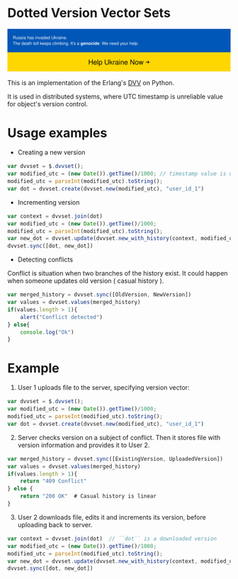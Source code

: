 Dotted Version Vector Sets
==========================

[![SWUbanner](https://raw.githubusercontent.com/vshymanskyy/StandWithUkraine/main/banner2-direct.svg)](https://github.com/vshymanskyy/StandWithUkraine/blob/main/docs/README.md)

This is an implementation of the Erlang's [DVV](https://github.com/ricardobcl/Dotted-Version-Vectors) on Python.

It is used in distributed systems, where UTC timestamp is unreliable value for object's version control.

Usage examples
==============

* Creating a new version
```js
var dvvset = $.dvvset();
var modified_utc = (new Date()).getTime()/1000; // timestamp value is used for example only. It can be anything.
modified_utc = parseInt(modified_utc).toString();
var dot = dvvset.create(dvvset.new(modified_utc), "user_id_1")
```

* Incrementing version
```js
var context = dvvset.join(dot)
var modified_utc = (new Date()).getTime()/1000;
modified_utc = parseInt(modified_utc).toString();
var new_dot = dvvset.update(dvvset.new_with_history(context, modified_utc), dot, "user_id_2")
dvvset.sync([dot, new_dot])
```

* Detecting conflicts

Conflict is situation when two branches of the history exist.
It could happen when someone updates old version ( casual history ).

```js
var merged_history = dvvset.sync([OldVersion, NewVersion])
var values = dvvset.values(merged_history)
if(values.length > 1){
    alert("Conflict detected")
} else{
    console.log("Ok")
}
```

Example
=======
1. User 1 uploads file to the server, specifying version vector:

```js
var dvvset = $.dvvset();
var modified_utc = (new Date()).getTime()/1000;
modified_utc = parseInt(modified_utc).toString();
var dot = dvvset.create(dvvset.new(modified_utc), "user_id_1")
```

2. Server checks version on a subject of conflict. Then it
stores file with version information and provides it to User 2.

```js
var merged_history = dvvset.sync([ExistingVersion, UploadedVersion])
var values = dvvset.values(merged_history)
if(values.length > 1){
    return "409 Conflict"
} else {
    return "200 OK"  # Casual history is linear
}
```

3. User 2 downloads file, edits it and increments its version, before uploading back to server.

```js
var context = dvvset.join(dot)  // ``dot`` is a downloaded version
var modified_utc = (new Date()).getTime()/1000;
modified_utc = parseInt(modified_utc).toString();
var new_dot = dvvset.update(dvvset.new_with_history(context, modified_utc), dot, "user_id_2")
dvvset.sync([dot, new_dot])
```
